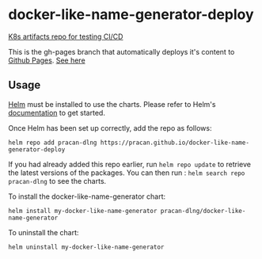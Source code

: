 # docker-like-name-generator-deploy
[K8s artifacts repo for testing CI/CD](https://github.com/pracan/docker-like-name-generator-deploy)

This is the gh-pages branch that automatically deploys it's content to [Github Pages](https://pages.github.com/). [See here](https://pracan.github.io/docker-like-name-generator-deploy/)

## Usage

[Helm](https://helm.sh) must be installed to use the charts.  Please refer to Helm's [documentation](https://helm.sh/docs) to get started.

Once Helm has been set up correctly, add the repo as follows:

    helm repo add pracan-dlng https://pracan.github.io/docker-like-name-generator-deploy

If you had already added this repo earlier, run `helm repo update` to retrieve the latest versions of the packages.  You can then run : 
`helm search repo pracan-dlng` to see the charts.

To install the docker-like-name-generator chart:

    helm install my-docker-like-name-generator pracan-dlng/docker-like-name-generator

To uninstall the chart:

    helm uninstall my-docker-like-name-generator